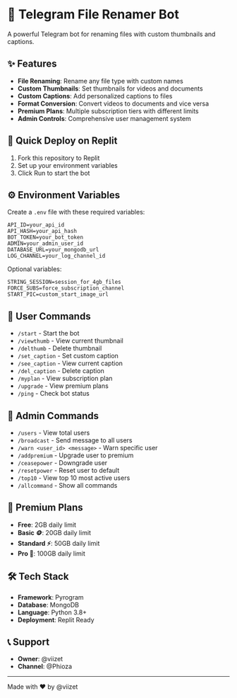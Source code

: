 #
# 🤖 Telegram File Renamer Bot

A powerful Telegram bot for renaming files with custom thumbnails and captions.

## ✨ Features

- **File Renaming**: Rename any file type with custom names
- **Custom Thumbnails**: Set thumbnails for videos and documents  
- **Custom Captions**: Add personalized captions to files
- **Format Conversion**: Convert videos to documents and vice versa
- **Premium Plans**: Multiple subscription tiers with different limits
- **Admin Controls**: Comprehensive user management system

## 🚀 Quick Deploy on Replit

1. Fork this repository to Replit
2. Set up your environment variables
3. Click Run to start the bot

## ⚙️ Environment Variables

Create a `.env` file with these required variables:

```env
API_ID=your_api_id
API_HASH=your_api_hash
BOT_TOKEN=your_bot_token
ADMIN=your_admin_user_id
DATABASE_URL=your_mongodb_url
LOG_CHANNEL=your_log_channel_id
```

Optional variables:
```env
STRING_SESSION=session_for_4gb_files
FORCE_SUBS=force_subscription_channel
START_PIC=custom_start_image_url
```

## 👥 User Commands

- `/start` - Start the bot
- `/viewthumb` - View current thumbnail
- `/delthumb` - Delete thumbnail
- `/set_caption` - Set custom caption
- `/see_caption` - View current caption
- `/del_caption` - Delete caption
- `/myplan` - View subscription plan
- `/upgrade` - View premium plans
- `/ping` - Check bot status

## 🔧 Admin Commands

- `/users` - View total users
- `/broadcast` - Send message to all users
- `/warn <user_id> <message>` - Warn specific user
- `/addpremium` - Upgrade user to premium
- `/ceasepower` - Downgrade user
- `/resetpower` - Reset user to default
- `/top10` - View top 10 most active users
- `/allcommand` - Show all commands

## 💎 Premium Plans

- **Free**: 2GB daily limit
- **Basic 🪙**: 20GB daily limit
- **Standard ⚡**: 50GB daily limit
- **Pro 💎**: 100GB daily limit

## 🛠️ Tech Stack

- **Framework**: Pyrogram
- **Database**: MongoDB
- **Language**: Python 3.8+
- **Deployment**: Replit Ready

## 📞 Support

- **Owner**: @viizet
- **Channel**: @Phioza

---

Made with ❤️ by @viizet
